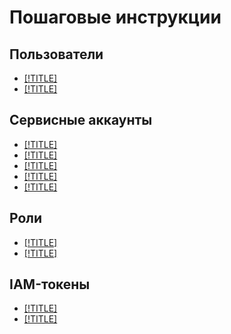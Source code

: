 # Пошаговые инструкции

## Пользователи

- [[!TITLE]](users/create.md)
- [[!TITLE]](users/delete.md)


## Сервисные аккаунты

- [[!TITLE]](sa/create.md)
- [[!TITLE]](sa/update.md)
- [[!TITLE]](sa/assign-role-for-sa.md)
- [[!TITLE]](sa/set-access-bindings.md)
- [[!TITLE]](sa/delete.md)


## Роли

- [[!TITLE]](roles/grant.md)
- [[!TITLE]](roles/revoke.md)

## IAM-токены

- [[!TITLE]](iam-token/create.md)
- [[!TITLE]](iam-token/create-for-sa.md)

